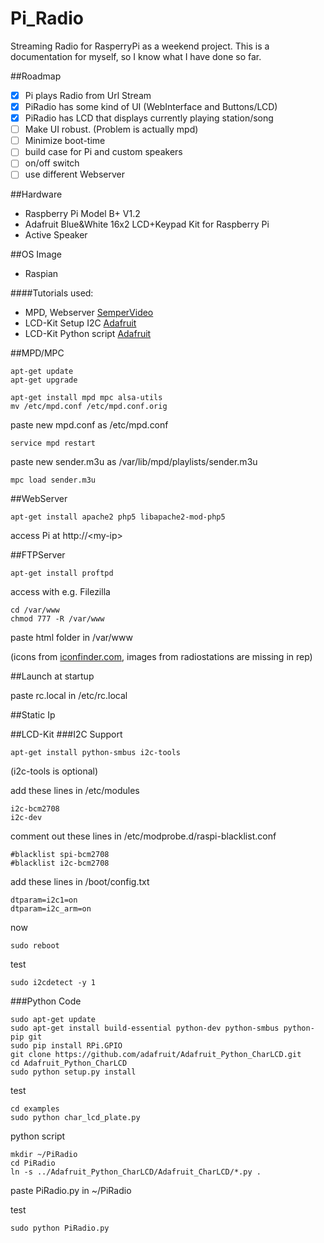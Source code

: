 # Pi_Radio
Streaming Radio for RasperryPi as a weekend project. 
This is a documentation for myself, so I know what I have done so far.

##Roadmap
- [x] Pi plays Radio from Url Stream
- [x] PiRadio has some kind of UI (WebInterface and Buttons/LCD)
- [x] PiRadio has LCD that displays currently playing station/song
- [ ] Make UI robust. (Problem is actually mpd)
- [ ] Minimize boot-time
- [ ] build case for Pi and custom speakers
- [ ] on/off switch
- [ ] use different Webserver

##Hardware
- Raspberry Pi Model B+ V1.2
- Adafruit Blue&White 16x2 LCD+Keypad Kit for Raspberry Pi
- Active Speaker

##OS Image
- Raspian

####Tutorials used:
- MPD, Webserver [SemperVideo](https://www.youtube.com/watch?v=pnpnWMh-IG4)
- LCD-Kit Setup I2C [Adafruit](https://learn.adafruit.com/adafruit-16x2-character-lcd-plus-keypad-for-raspberry-pi/usage)
- LCD-Kit Python script [Adafruit](https://github.com/adafruit/Python-WiFi-Radio/blob/master/PiPhi.py)


##MPD/MPC
```shell
apt-get update
apt-get upgrade
```
```shell
apt-get install mpd mpc alsa-utils
mv /etc/mpd.conf /etc/mpd.conf.orig
```
paste new mpd.conf as /etc/mpd.conf
```shell
service mpd restart
```
paste new sender.m3u as /var/lib/mpd/playlists/sender.m3u
```shell
mpc load sender.m3u
```
##WebServer
```shell
apt-get install apache2 php5 libapache2-mod-php5
```
access Pi at http://\<my-ip\>

##FTPServer
```shell
apt-get install proftpd
```
access with e.g. Filezilla

```shell
cd /var/www
chmod 777 -R /var/www
```

paste html folder in /var/www

(icons from [iconfinder.com](http://iconfinder.com), images from radiostations are missing in rep)

##Launch at startup

paste rc.local in /etc/rc.local

##Static Ip

##LCD-Kit
###I2C Support
```shell
apt-get install python-smbus i2c-tools
```
(i2c-tools is optional)

add these lines in /etc/modules
```shell
i2c-bcm2708
i2c-dev
```
comment out these lines in /etc/modprobe.d/raspi-blacklist.conf
```shell
#blacklist spi-bcm2708
#blacklist i2c-bcm2708
```

add these lines in /boot/config.txt
```shell
dtparam=i2c1=on
dtparam=i2c_arm=on
```
now
```shell
sudo reboot
```
test
```shell
sudo i2cdetect -y 1
```
###Python Code
```shell
sudo apt-get update
sudo apt-get install build-essential python-dev python-smbus python-pip git
sudo pip install RPi.GPIO
git clone https://github.com/adafruit/Adafruit_Python_CharLCD.git
cd Adafruit_Python_CharLCD
sudo python setup.py install
```
test
```shell
cd examples
sudo python char_lcd_plate.py
```
python script
```shell
mkdir ~/PiRadio
cd PiRadio
ln -s ../Adafruit_Python_CharLCD/Adafruit_CharLCD/*.py .
```
paste PiRadio.py in ~/PiRadio

test
```
sudo python PiRadio.py
```

